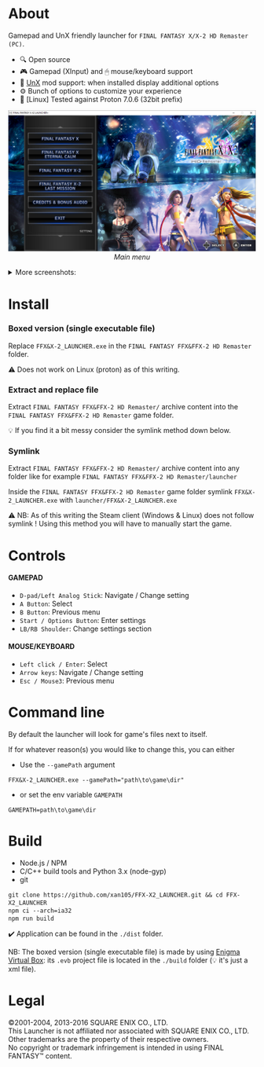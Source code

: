About
=====

  Gamepad and UnX friendly launcher for `FINAL FANTASY X/X-2 HD Remaster (PC)`.

  - 🔍 Open source
  - 🎮 Gamepad (XInput) and 🖱 mouse/keyboard support
  - 🔧 [UnX](https://github.com/Kaldaien/UnX/releases) mod support: when installed display additional options
  - ⚙️ Bunch of options to customize your experience
  - 🐧 [Linux] Tested against Proton 7.0.6 (32bit prefix)

  <p align="center">
    <img src="https://github.com/xan105/FFX-X2_LAUNCHER/raw/master/screenshot/main.png"><br />
    <em>Main menu</em>
  </p>

  <details><summary>More screenshots:</summary>

  <br />
  <p align="center">
    <img src="https://github.com/xan105/FFX-X2_LAUNCHER/raw/master/screenshot/settings_unx.png"><br />
    <em>Settings (UnX installed)</em>
  </p>

  <p align="center">
    <img src="https://github.com/xan105/FFX-X2_LAUNCHER/raw/master/screenshot/settings_launcher.png"><br />
    <em>Launcher settings</em>
  </p>

  <p align="center">
    <img src="https://github.com/xan105/FFX-X2_LAUNCHER/raw/master/screenshot/main_alternate.png"><br />
    <em>Main menu (alternate)</em>
  </p>

  <p align="center">
    <img src="https://github.com/xan105/FFX-X2_LAUNCHER/raw/master/screenshot/proton.png"><br />
    <em>🐧 Proton 7.0.6</em>
  </p>

  </details>

Install
=======

### Boxed version (single executable file)

  Replace `FFX&X-2_LAUNCHER.exe` in the `FINAL FANTASY FFX&FFX-2 HD Remaster` folder.

  ⚠️ Does not work on Linux (proton) as of this writing.

### Extract and replace file

  Extract `FINAL FANTASY FFX&FFX-2 HD Remaster/` archive content into the `FINAL FANTASY FFX&FFX-2 HD Remaster` game folder.

  💡 If you find it a bit messy consider the symlink method down below.

### Symlink

  Extract `FINAL FANTASY FFX&FFX-2 HD Remaster/` archive content into any folder like for example `FINAL FANTASY FFX&FFX-2 HD Remaster/launcher`

  Inside the `FINAL FANTASY FFX&FFX-2 HD Remaster` game folder symlink `FFX&X-2_LAUNCHER.exe` with `launcher/FFX&X-2_LAUNCHER.exe`

  ⚠️ NB: As of this writing the Steam client (Windows & Linux) does not follow symlink ! Using this method you will have to manually start the game.

Controls
========

#### GAMEPAD

  - `D-pad/Left Analog Stick`: Navigate / Change setting
  - `A Button`: Select
  - `B Button`: Previous menu
  - `Start / Options Button`: Enter settings
  - `LB/RB Shoulder`: Change settings section

#### MOUSE/KEYBOARD

  - `Left click / Enter`: Select
  - `Arrow keys`: Navigate / Change setting
  - `Esc / Mouse3`: Previous menu

Command line
============

  By default the launcher will look for game's files next to itself.

  If for whatever reason(s) you would like to change this, you can either

  - Use the `--gamePath` argument

  ```
  FFX&X-2_LAUNCHER.exe --gamePath="path\to\game\dir"
  ```

  - or set the env variable `GAMEPATH`

  ```
  GAMEPATH=path\to\game\dir
  ```

Build
=====

  - Node.js / NPM
  - C/C++ build tools and Python 3.x (node-gyp)
  - git
    
  ```
  git clone https://github.com/xan105/FFX-X2_LAUNCHER.git && cd FFX-X2_LAUNCHER
  npm ci --arch=ia32 
  npm run build
  ```

  ✔️ Application can be found in the `./dist` folder.

  NB: The boxed version (single executable file) is made by using [Enigma Virtual Box](https://enigmaprotector.com/en/aboutvb.html):
  its `.evb` project file is located in the `./build` folder (💡 it's just a xml file).

Legal
=====

  ©2001-2004, 2013-2016 SQUARE ENIX CO., LTD.<br />
  This Launcher is not affiliated nor associated with SQUARE ENIX CO., LTD.<br />
  Other trademarks are the property of their respective owners.<br />
  No copyright or trademark infringement is intended in using FINAL FANTASY™ content.
